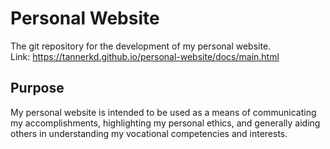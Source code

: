 # Personal Website
The git repository for the development of my personal website.\
Link: https://tannerkd.github.io/personal-website/docs/main.html
## Purpose
My personal website is intended to be used as a means of communicating my accomplishments, highlighting my personal ethics, and generally aiding others in understanding my vocational competencies and interests.
